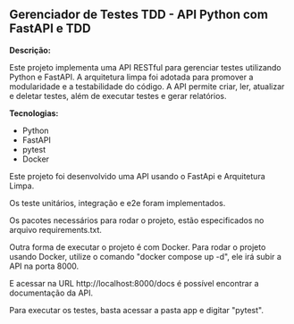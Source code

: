 ## Gerenciador de Testes TDD - API Python com FastAPI e TDD

**Descrição:**

Este projeto implementa uma API RESTful para gerenciar testes utilizando Python e FastAPI. A arquitetura limpa foi adotada para promover a modularidade e a testabilidade do código. A API permite criar, ler, atualizar e deletar testes, além de executar testes e gerar relatórios.

**Tecnologias:**

* Python
* FastAPI
* pytest
* Docker

Este projeto foi desenvolvido uma API usando o FastApi e Arquitetura Limpa.

Os teste unitários, integração e e2e foram implementados.

Os pacotes necessários para rodar o projeto, estão especificados no arquivo requirements.txt.

Outra forma de executar o projeto é com Docker. Para rodar o projeto usando Docker, utilize o comando "docker compose up -d", ele irá subir a API na porta 8000.

E acessar na URL http://localhost:8000/docs é possível encontrar a documentação da API.

Para executar os testes, basta acessar a pasta app e digitar "pytest".